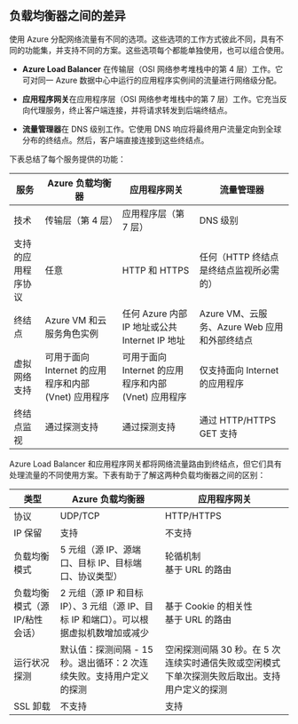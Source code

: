 ## 负载均衡器之间的差异

使用 Azure 分配网络流量有不同的选项。这些选项的工作方式彼此不同，具有不同的功能集，并支持不同的方案。这些选项每个都能单独使用，也可以组合使用。

- **Azure Load Balancer** 在传输层（OSI 网络参考堆栈中的第 4 层）工作。它可对同一 Azure 数据中心中运行的应用程序实例间的流量进行网络级分配。

- **应用程序网关**在应用程序层（OSI 网络参考堆栈中的第 7 层）工作。它充当反向代理服务，终止客户端连接，并将请求转发到后端终结点。

- **流量管理器**在 DNS 级别工作。它使用 DNS 响应将最终用户流量定向到全球分布的终结点。然后，客户端直接连接到这些终结点。

下表总结了每个服务提供的功能：

| 服务 | Azure 负载均衡器 | 应用程序网关 | 流量管理器 |
|---|---|---|---|
|技术| 传输层（第 4 层） | 应用程序层（第 7 层） | DNS 级别 |
| 支持的应用程序协议 |	任意 | HTTP 和 HTTPS | 	任何（HTTP 终结点是终结点监视所必需的） |
| 终结点 | Azure VM 和云服务角色实例 | 任何 Azure 内部 IP 地址或公共 Internet IP 地址 | Azure VM、云服务、Azure Web 应用和外部终结点 |
| 虚拟网络支持 | 可用于面向 Internet 的应用程序和内部 (Vnet) 应用程序 | 可用于面向 Internet 的应用程序和内部 (Vnet) 应用程序 |	仅支持面向 Internet 的应用程序 |
终结点监视 | 通过探测支持 | 通过探测支持 | 通过 HTTP/HTTPS GET 支持 | 

Azure Load Balancer 和应用程序网关都将网络流量路由到终结点，但它们具有处理流量的不同使用方案。下表有助于了解这两种负载均衡器之间的区别：

| 类型 | Azure 负载均衡器 | 应用程序网关 |
|---|---|---|
| 协议 | UDP/TCP | HTTP/HTTPS |
| IP 保留 | 支持 | 不支持 | 
| 负载均衡模式 | 5 元组（源 IP、源端口、目标 IP、目标端口、协议类型） | 轮循机制<br>基于 URL 的路由 | 
| 负载均衡模式（源 IP/粘性会话） | 2 元组（源 IP 和目标 IP）、3 元组（源 IP、目标 IP 和端口）。可以根据虚拟机数增加或减少 | 基于 Cookie 的相关性<br>基于 URL 的路由 |
| 运行状况探测 | 默认值：探测间隔 - 15 秒。退出循环：2 次连续失败。支持用户定义的探测 | 空闲探测间隔 30 秒。在 5 次连续实时通信失败或空闲模式下单次探测失败后取出。支持用户定义的探测 | 
| SSL 卸载 | 不支持 | 支持 | 
  

<!---HONumber=Mooncake_0926_2016-->